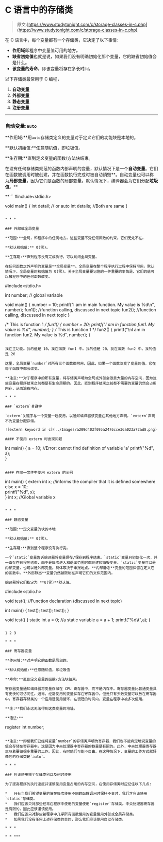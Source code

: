 # C 语言中的存储类

> 原文:[https://www.studytonight.com/c/storage-classes-in-c.php](https://www.studytonight.com/c/storage-classes-in-c.php)

在 C 语言中，每个变量都有一个存储类，它决定了以下事情:

*   **作用域**即程序中变量值可用的地方。
*   **缺省初始值**也就是说，如果我们没有明确初始化那个变量，它的缺省初始值会是什么。
*   **该变量的寿命**，即该变量将存在多长时间。

以下存储类最常用于 C 编程，

1.  **自动变量**
2.  **外部变量**
3.  **静态变量**
4.  **注册变量**

* * *

### 自动变量:`auto`

**作用域:**用`auto`存储类定义的变量对于定义它们的功能块是本地的。

**默认初始值:**任意随机值，即垃圾值。

**生存期:**直到定义变量的函数/方法块结束。

在没有任何存储类规范的函数内部声明的变量，默认情况下是一个**自动变量**。它们在函数被调用时被创建，并在函数执行完成时被自动销毁**。自动变量也可以称为**局部变量**，因为它们是函数的局部变量。默认情况下，编译器会为它们分配**垃圾值**。**

 **```
#include<stdio.h>

void main()
{
    int detail;
    // or 
    auto int details;    //Both are same
}
```

* * *

### 外部或全局变量

**范围:**全局，即程序中的任何地方。这些变量不受任何函数的约束，它们无处不在。

**默认初始值:** 0(零)。

**生存期:**直到程序没有完成执行，可以访问全局变量。

在任何函数之外声明的变量是**全局变量**。全局变量在整个程序执行过程中保持可用。默认情况下，全局变量的初始值为 0(零)。关于全局变量要记住的一件重要的事情是，它们的值可以被程序中的任何函数改变。

```
#include<stdio.h>

int number;     // global variable

void main()
{
    number = 10;
    printf("I am in main function. My value is %d\n", number);
    fun1();     //function calling, discussed in next topic
    fun2();     //function calling, discussed in next topic
}

/* This is function 1 */
fun1()
{
    number = 20;
    printf("I am in function fun1\. My value is %d", number);
}
/* This is function 1 */
fun2()
{
    printf("\nI am in function fun2\. My value is %d", number);
}
```

我在主功能。我的值是 10，我在函数 fun1 中。我的值是 20，我在函数 fun2 中。我的值是 20

这里，全局变量`number`对所有三个函数都可用，因此，如果一个函数改变了变量的值，它在每个函数中都会改变。

**注意:**对于程序中的所有变量，将存储类声明为全局或外部会浪费大量的内存空间，因为这些变量在程序结束之前都是有生命周期的。因此，直到程序结束之前都不需要的变量仍然会占用内存，从而浪费内存。

* * *

### `extern`关键字

`extern`关键字与一个变量一起使用，以通知编译器该变量在其他地方声明。`extern`声明不为变量分配存储。

![extern keyword in c](../Images/a209d403f095a2476cce36a023a72ad8.png)

#### 不使用 extern 时出现问题

```
int main()
{
    a = 10;     //Error: cannot find definition of variable 'a'
    printf("%d", a);    
}
```

#### 在同一文件中使用 extern 的示例

```
int main()
{
    extern int x;   //informs the compiler that it is defined somewhere else
    x = 10;      
    printf("%d", x);    
}
int x;      //Global variable x
```

* * *

### 静态变量

**范围:**定义变量的块的本地

**默认初始值:** 0(零)。

**生存期:**直到整个程序没有执行完。

一个`static`变量告诉编译器将变量保存/保存到程序结束。`static`变量只初始化一次，并一直存在到程序结束，而不是每次进入和退出范围时都创建和销毁变量。`static`变量可以是内部变量，也可以是外部变量，具体取决于申报地点。**内部静态**变量的范围保留在定义它的函数中。**外部静态**变量仍然被限制在声明它们的文件范围内。

编译器将它们指定为 **0(零)**默认值。

```
#include<stdio.h>

void test();    //Function declaration (discussed in next topic)

int main()
{
    test();
    test();
    test();
}

void test()
{
    static int a = 0;       //a static variable
    a = a + 1;
    printf("%d\t",a);
}
```

1 2 3

* * *

### 寄存器变量

**作用域:**对声明它的函数是局部的。

**默认初始值:**任意随机值，即垃圾值

**寿命:**直到定义变量的函数/方法块结束。

寄存器变量通知编译器将变量存储在 CPU 寄存器中，而不是内存中。寄存器变量比普通变量具有更快的可访问性。通常，经常使用的变量保存在寄存器中。但是只有少数变量可以放在寄存器中。寄存器存储类的一个应用是使用循环，在很短的时间内，变量在程序中被多次使用。

**注:**我们永远无法得到这类变量的地址。

**语法:**

```
register int number;
```

**注意:**即使我们已经将变量`number`的存储类声明为寄存器，我们也不能肯定地说变量的值会存储在寄存器中。这是因为中央处理器中寄存器的数量是有限的。此外，中央处理器寄存器意味着要做很多重要的工作。因此，有时他们可能不自由。在这种情况下，变量的工作方式就好像它的存储类是`auto`。

* * *

### 应该使用哪个存储类别以及何时使用

为了提高程序的执行速度并谨慎使用变量占用的内存空间，在使用存储类时应记住以下几点:

*   只有当我们希望变量的值在每次使用不同的函数调用时保持不变时，我们才应该使用`static`存储类。
*   我们应该只对那些经常在程序中使用的变量使用`register`存储类。中央处理器寄存器是有限的，因此应该谨慎使用。
*   我们应该只对那些被程序中几乎所有函数使用的变量使用外部或全局存储类。
*   如果我们没有任何上述存储类的目的，那么我们应该使用自动存储类。

* * *

* * ***